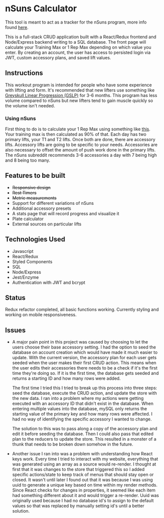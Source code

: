 # nSuns Calculator

This tool is meant to act as a tracker for the nSuns program, more info found [here](http://www.reddit.com/r/nsuns).

This is a full-stack CRUD application built with a React/Redux frontend and Node/Express backend writing to a SQL database. The front page will calculate your Training Max or 1 Rep Max depending on which value you enter. By creating an account, the user has access to persisted login via JWT, custom accessory plans, and saved lift values.

## Instructions

This workout program is intended for people who have some experience with lifting and form. It's recommended that new lifters use something like [Greyskull Linear Progression (GSLP)](https://thefitness.wiki/routines/r-fitness-basic-beginner-routine/) for 3-6 months. This program has less volume compared to nSuns but new lifters tend to gain muscle quickly so the volume isn't needed.

### Using nSuns

First thing to do is to calculate your 1 Rep Max using something like [this](https://strengthlevel.com/one-rep-max-calculator). Your training max is then calculated as 90% of that. Each day has two primary lifts, your T1 and T2 lifts. Once both are done, there are accessory lifts. Accessory lifts are going to be specific to your needs. Accessories are also necessary to offset the amount of push work done in the primary lifts. The nSuns subreddit recommends 3-6 accessories a day with 7 being high and 8 being too many.

## Features to be built

- ~~Responsive design~~
- ~~Rest Timers~~
- ~~Metric measurements~~
- Support for different variations of nSuns
- Additional accessory presets
- A stats page that will record progress and visualize it
- Plate calculator
- External sources on particular lifts

## Technologies Used

- Javascript
- React/Redux
- Styled Components
- SQL
- Node/Express
- Jest/Enzyme
- Authentication with JWT and bcrypt

## Status

Redux refactor completed, all basic functions working. Currently styling and working on mobile responsiveness.

## Issues

- A major pain point in this project was caused by choosing to let the users choose their base accessory setting. I had the option to seed the database on account creation which would have made it much easier to update. With the current version, the accessory plan for each user gets seeded when the user makes their first CRUD action. This means when the user edits their accessories there needs to be a check if it's the first time they're doing so. If it is the first time, the database gets seeded and returns a starting ID and how many rows were added.

  The first time I tried this I tried to break up this process into three steps: seed the database, execute the CRUD action, and update the store with the new data. I ran into a problem where my actions were getting executed with an accessory ID that didn't exist in the database. When entering multiple values into the database, mySQL only returns the starting value of the primary key and how many rows were affected. I had no way of identifying the specific accessory I wanted to change.

  The solution to this was to pass along a copy of the accessory plan and edit it before seeding the database. Then I could also pass that edited plan to the reducers to update the store. This resulted in a monster of a thunk that needs to be broken down somehow in the future.

- Another issue I ran into was a problem with understanding how React keys work. Every time I tried to interact with my website, everything that was generated using an array as a source would re-render. I thought at first that it was changes to the store that triggered this so I added specific actions/state to keep track of menus that should stay open or closed. It wasn't until later I found out that it was because I was using uuid to generate a unique key based on time within my render methods. Since React checks for changes in properties, it seemed like each item had something different about it and would trigger a re-render. Uuid was originally used because I had no database id's to assign to the default values so that was replaced by manually setting id's until a better solution.
